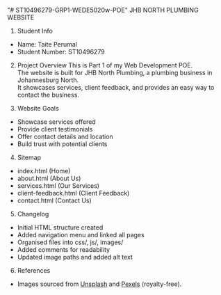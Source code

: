 "# ST10496279-GRP1-WEDE5020w-POE"
JHB NORTH PLUMBING WEBSITE

1. Student Info

- Name: Taite Perumal
- Student Number: ST10496279

2. Project Overview
   This is Part 1 of my Web Development POE.  
   The website is built for JHB North Plumbing, a plumbing business in Johannesburg North.  
   It showcases services, client feedback, and provides an easy way to contact the business.

3. Website Goals

- Showcase services offered
- Provide client testimonials
- Offer contact details and location
- Build trust with potential clients

4. Sitemap

- index.html (Home)
- about.html (About Us)
- services.html (Our Services)
- client-feedback.html (Client Feedback)
- contact.html (Contact Us)

5. Changelog

-  Initial HTML structure created
-  Added navigation menu and linked all pages
-  Organised files into css/, js/, images/
-  Added comments for readability
-  Updated image paths and added alt text

6. References

- Images sourced from [Unsplash](https://unsplash.com) and [Pexels](https://pexels.com) (royalty-free).
